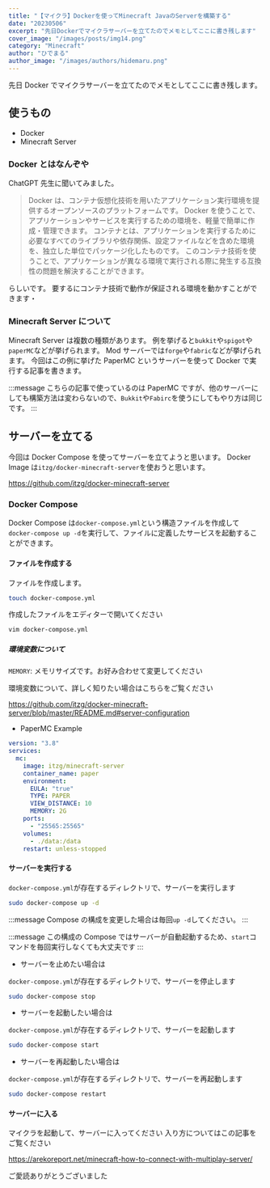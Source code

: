 ```yaml
---
title: "【マイクラ】Dockerを使ってMinecraft JavaのServerを構築する"
date: "20230506"
excerpt: "先日Dockerでマイクラサーバーを立てたのでメモとしてここに書き残します"
cover_image: "/images/posts/img14.png"
category: "Minecraft"
author: "ひでまる"
author_image: "/images/authors/hidemaru.png"
---
```


先日 Docker でマイクラサーバーを立てたのでメモとしてここに書き残します。

## 使うもの

- Docker
- Minecraft Server

### Docker とはなんぞや

ChatGPT 先生に聞いてみました。

> Docker は、コンテナ仮想化技術を用いたアプリケーション実行環境を提供するオープンソースのプラットフォームです。
> Docker を使うことで、アプリケーションやサービスを実行するための環境を、軽量で簡単に作成・管理できます。
> コンテナとは、アプリケーションを実行するために必要なすべてのライブラリや依存関係、設定ファイルなどを含めた環境を、独立した単位でパッケージ化したものです。
> このコンテナ技術を使うことで、アプリケーションが異なる環境で実行される際に発生する互換性の問題を解決することができます。

らしいです。
要するにコンテナ技術で動作が保証される環境を動かすことができます・

### Minecraft Server について

Minecraft Server は複数の種類があります。
例を挙げると`bukkit`や`spigot`や`paperMC`などが挙げられます。
Mod サーバーでは`forge`や`fabric`などが挙げられます。
今回はこの例に挙げた PaperMC というサーバーを使って Docker で実行する記事を書きます。

:::message
こちらの記事で使っているのは PaperMC ですが、他のサーバーにしても構築方法は変わらないので、`Bukkit`や`Fabirc`を使うにしてもやり方は同じです。
:::

## サーバーを立てる

今回は Docker Compose を使ってサーバーを立てようと思います。
Docker Image は`itzg/docker-minecraft-server`を使おうと思います。

https://github.com/itzg/docker-minecraft-server

### Docker Compose

Docker Compose は`docker-compose.yml`という構造ファイルを作成して`docker-compose up -d`を実行して、ファイルに定義したサービスを起動することができます。

#### ファイルを作成する

ファイルを作成します。

```bash
touch docker-compose.yml
```

作成したファイルをエディターで開いてください

```bash
vim docker-compose.yml
```

##### 環境変数について

`MEMORY`: メモリサイズです。お好み合わせて変更してください

環境変数について、詳しく知りたい場合はこちらをご覧ください

https://github.com/itzg/docker-minecraft-server/blob/master/README.md#server-configuration

- PaperMC Example

```yaml
version: "3.8"
services:
  mc:
    image: itzg/minecraft-server
    container_name: paper
    environment:
      EULA: "true"
      TYPE: PAPER
      VIEW_DISTANCE: 10
      MEMORY: 2G
    ports:
      - "25565:25565"
    volumes:
      - ./data:/data
    restart: unless-stopped
```

#### サーバーを実行する

`docker-compose.yml`が存在するディレクトリで、サーバーを実行します

```bash
sudo docker-compose up -d
```

:::message
Compose の構成を変更した場合は毎回`up -d`してください。
:::

:::message
この構成の Compose ではサーバーが自動起動するため、`start`コマンドを毎回実行しなくても大丈夫です
:::

- サーバーを止めたい場合は

`docker-compose.yml`が存在するディレクトリで、サーバーを停止します

```bash
sudo docker-compose stop
```

- サーバーを起動したい場合は

`docker-compose.yml`が存在するディレクトリで、サーバーを起動します

```bash
sudo docker-compose start
```

- サーバーを再起動したい場合は

`docker-compose.yml`が存在するディレクトリで、サーバーを再起動します

```bash
sudo docker-compose restart
```

#### サーバーに入る

マイクラを起動して、サーバーに入ってください
入り方についてはこの記事をご覧ください

https://arekoreport.net/minecraft-how-to-connect-with-multiplay-server/

ご愛読ありがとうございました
